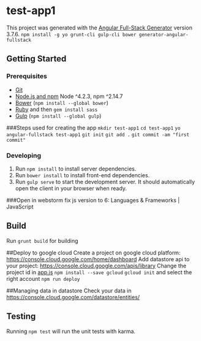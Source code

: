 # test-app1

This project was generated with the [Angular Full-Stack Generator](https://github.com/DaftMonk/generator-angular-fullstack) version 3.7.6.
`npm install -g yo grunt-cli gulp-cli bower generator-angular-fullstack`

## Getting Started

### Prerequisites

- [Git](https://git-scm.com/)
- [Node.js and npm](nodejs.org) Node ^4.2.3, npm ^2.14.7
- [Bower](bower.io) (`npm install --global bower`)
- [Ruby](https://www.ruby-lang.org) and then `gem install sass`
- [Gulp](http://gulpjs.com/) (`npm install --global gulp`)

###Steps used for creating the app
`mkdir test-app1`
`cd test-app1`
`yo angular-fullstack test-app1`
`git init`
`git add .`
`git commit -am "first commit"`

### Developing

1. Run `npm install` to install server dependencies.
2. Run `bower install` to install front-end dependencies.
3. Run `gulp serve` to start the development server. It should automatically open the client in your browser when ready.

###Open in webstorm
fix js version to 6: Languages & Frameworks | JavaScript

## Build

Run `grunt build` for building

##Deploy to google cloud
Create a project on google cloud platform: https://console.cloud.google.com/home/dashboard
Add datastore api to your project: https://console.cloud.google.com/apis/library
Change the project id in [app.js](https://github.com/ronnyelkayam/node-on-gcloud/blob/ac4ad47dffd8c8d6d18b5838b4d056f166f2d5f9/server/app.js#L17)
`npm install --save gcloud`
`gcloud init` and select the right account
`npm run deploy`

##Managing data in datastore
Check your data in https://console.cloud.google.com/datastore/entities/

## Testing

Running `npm test` will run the unit tests with karma.
